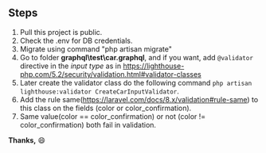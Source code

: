 ## Steps

1. Pull this project is public.
2. Check the .env for DB credentials.
3. Migrate using command "php artisan migrate"
4. Go to folder **graphql\test\car.graphql**, and if you want, add `@validator` directive in the *input type* as in  https://lighthouse-php.com/5.2/security/validation.html#validator-classes
5. Later create the validator class do the following command `php artisan lighthouse:validator CreateCarInputValidator`.
6. Add the rule same(https://laravel.com/docs/8.x/validation#rule-same) to this class on the fields (color or color_confirmation).
7. Same value(color == color_confirmation) or not (color != color_confirmation) both fail in validation.

**Thanks,**
	:smile:
